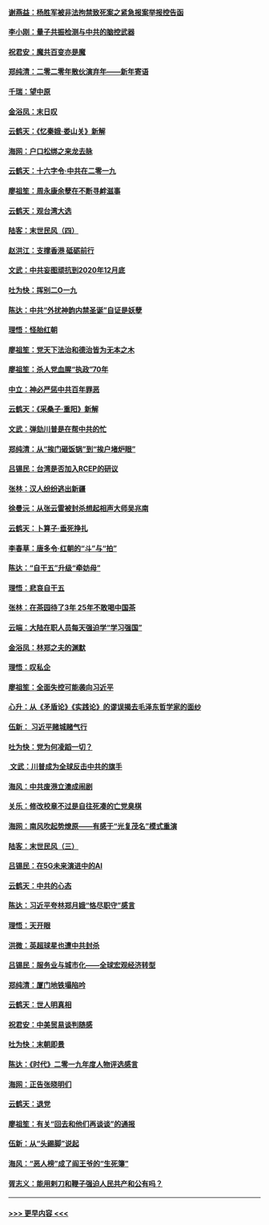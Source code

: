 #### [谢燕益：杨胜军被非法拘禁致死案之紧急报案举报控告函](../pages/nsc993/n11756134.md?t=12310922) 
#### [李小刚：量子共振检测与中共的脑控武器](../pages/nsc993/n11754518.md?t=12310922) 
#### [祝君安：魔共百变亦是魔](../pages/nsc993/n11754469.md?t=12310922) 
#### [郑纯清：二零二零年散伙演弃年——新年寄语](../pages/nsc993/n11754195.md?t=12310922) 
#### [千瑞：望中原](../pages/nsc993/n11754159.md?t=12310922) 
#### [金浴凤：末日叹](../pages/nsc993/n11752359.md?t=12310922) 
#### [云鹤天：《忆秦娥‧娄山关》新解](../pages/nsc993/n11752348.md?t=12310922) 
#### [海网：户口松绑之来龙去脉](../pages/nsc993/n11752328.md?t=12310922) 
#### [云鹤天：十六字令‧中共在二零一九](../pages/nsc993/n11752305.md?t=12310922) 
#### [廖祖笙：周永康余孽在不断寻衅滋事](../pages/nsc993/n11751013.md?t=12310922) 
#### [云鹤天：观台湾大选](../pages/nsc993/n11751007.md?t=12310922) 
#### [陆客：末世民风（四）](../pages/nsc993/n11749203.md?t=12310922) 
#### [赵洪江：支撑香港 砥砺前行](../pages/nsc993/n11748482.md?t=12310922) 
#### [文武：中共妄图顽抗到2020年12月底](../pages/nsc993/n11748446.md?t=12310922) 
#### [吐为快：挥别二O一九](../pages/nsc993/n11748411.md?t=12310922) 
#### [陈达：中共“外扰神韵内禁圣诞”自证是妖孽](../pages/nsc993/n11748226.md?t=12310922) 
#### [理悟：怪胎红朝](../pages/nsc993/n11748206.md?t=12310922) 
#### [廖祖笙：党天下法治和德治皆为无本之木](../pages/nsc993/n11748135.md?t=12310922) 
#### [廖祖笙：杀人党血腥“执政”70年](../pages/nsc993/n11745144.md?t=12310922) 
#### [中立：神必严惩中共百年罪恶](../pages/nsc993/n11744970.md?t=12310922) 
#### [云鹤天：《采桑子‧重阳》新解](../pages/nsc993/n11744948.md?t=12310922) 
#### [文武：弹劾川普是在帮中共的忙](../pages/nsc993/n11744758.md?t=12310922) 
#### [郑纯清：从“挨门砸饭锅”到“挨户堵炉眼”](../pages/nsc993/n11744745.md?t=12310922) 
#### [吕锡民：台湾是否加入RCEP的研议](../pages/nsc993/n11744701.md?t=12310922) 
#### [张林：汉人纷纷逃出新疆](../pages/nsc993/n11743530.md?t=12310922) 
#### [徐曼沅：从张云雷被封杀想起相声大师吴兆南](../pages/nsc993/n11741816.md?t=12310922) 
#### [云鹤天：卜算子‧垂死挣扎](../pages/nsc993/n11739956.md?t=12310922) 
#### [李春草：唐多令‧红朝的“斗”与“拍”](../pages/nsc993/n11739830.md?t=12310922) 
#### [陈达：“自干五”升级“牵妨母”](../pages/nsc993/n11739724.md?t=12310922) 
#### [理悟：悲哀自干五](../pages/nsc993/n11739547.md?t=12310922) 
#### [张林：在茶园待了3年 25年不敢喝中国茶](../pages/nsc993/n11739240.md?t=12310922) 
#### [云端：大陆在职人员每天强迫学“学习强国”](../pages/nsc993/n11738735.md?t=12310922) 
#### [金浴凤：林郑之夫的渊默](../pages/nsc993/n11737735.md?t=12310922) 
#### [理悟：叹私企](../pages/nsc993/n11737715.md?t=12310922) 
#### [廖祖笙：全面失控可能袭向习近平](../pages/nsc993/n11737704.md?t=12310922) 
#### [心升：从《矛盾论》《实践论》的谬误揭去毛泽东哲学家的面纱](../pages/nsc993/n11736962.md?t=12310922) 
#### [伍新： 习近平赌城赌气行](../pages/nsc993/n11736929.md?t=12310922) 
#### [吐为快：党为何凌蹈一切？](../pages/nsc993/n11736915.md?t=12310922) 
#### [ 文武：川普成为全球反击中共的旗手](../pages/nsc993/n11736882.md?t=12310922) 
#### [海风：中共废港立澳成闹剧](../pages/nsc993/n11735857.md?t=12310922) 
#### [关乐：修改校章不过是自往死凑的亡党臭棋](../pages/nsc993/n11735097.md?t=12310922) 
#### [海网：南风吹起势燎原——有感于“光复茂名”模式重演](../pages/nsc993/n11732308.md?t=12310922) 
#### [陆客：末世民风（三）](../pages/nsc993/n11732211.md?t=12310922) 
#### [吕锡民：在5G未来演进中的AI](../pages/nsc993/n11730010.md?t=12310922) 
#### [云鹤天：中共的心态](../pages/nsc993/n11729906.md?t=12310922) 
#### [陈达：习近平夸林郑月娥“恪尽职守”感言](../pages/nsc993/n11729881.md?t=12310922) 
#### [理悟：天开眼](../pages/nsc993/n11729699.md?t=12310922) 
#### [洪微：英超球星也遭中共封杀](../pages/nsc993/n11727243.md?t=12310922) 
#### [吕锡民：服务业与城市化——全球宏观经济转型](../pages/nsc993/n11725845.md?t=12310922) 
#### [郑纯清：厦门地铁塌陷吟](../pages/nsc993/n11725813.md?t=12310922) 
#### [云鹤天：世人明真相](../pages/nsc993/n11725621.md?t=12310922) 
#### [祝君安：中美贸易谈判随感](../pages/nsc993/n11725609.md?t=12310922) 
#### [吐为快：末朝即景](../pages/nsc993/n11723365.md?t=12310922) 
#### [陈达：《时代》二零一九年度人物评选感言](../pages/nsc993/n11723337.md?t=12310922) 
#### [海网：正告张晓明们](../pages/nsc993/n11723228.md?t=12310922) 
#### [云鹤天：退党](../pages/nsc993/n11723056.md?t=12310922) 
#### [廖祖笙：有关“回去和他们再谈谈”的通报](../pages/nsc993/n11722442.md?t=12310922) 
#### [伍新：从“头踢脚”说起](../pages/nsc993/n11722429.md?t=12310922) 
#### [海风：“恶人榜”成了阎王爷的“生死簿”](../pages/nsc993/n11722272.md?t=12310922) 
#### [胥志义：能用剌刀和鞭子强迫人民共产和公有吗？](../pages/nsc993/n11720569.md?t=12310922) 

----
#### [ >>> 更早内容 <<< ](../indexes/nsc993-earlier.md)
